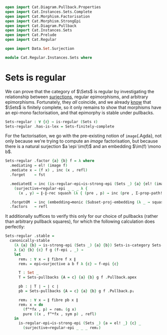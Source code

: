 ```agda
open import Cat.Diagram.Pullback.Properties
open import Cat.Instances.Sets.Complete
open import Cat.Morphism.Factorisation
open import Cat.Morphism.StrongEpi
open import Cat.Diagram.Pullback
open import Cat.Instances.Sets
open import Cat.Prelude
open import Cat.Regular

open import Data.Set.Surjection

module Cat.Regular.Instances.Sets where
```

# Sets is regular

<!--
```agda
open Factorisation
open is-regular
```
-->

We can prove that the category of $\Sets$ is regular by investigating
the relationship between [surjections], regular epimorphisms, and
arbitrary epimorphisms. Fortunately, they _all_ coincide, and we already
[know] that $\Sets$ is finitely complete, so it only remains to show
that morphisms have an epi-mono factorisation, and that epimorphy is
stable under pullbacks.

[surjections]: Data.Set.Surjection.html#surjections-are-epic
[know]: Cat.Instances.Sets.Complete.html#finite-set-limits

```agda
Sets-regular : ∀ {ℓ} → is-regular (Sets ℓ)
Sets-regular .has-is-lex = Sets-finitely-complete
```

For the factorisation, we go with the pre-existing notion of
`image`{.Agda}, not only because we're trying to compute an _image_
factorisation, but because there is a natural surjection $a \epi \im(f)$
and an embedding $\im(f) \mono b$.

```agda
Sets-regular .factor {a} {b} f = λ where
  .mediating → el! (image f)
  .mediate x → (f x) , inc (x , refl)
  .forget    → fst

  .mediate∈E → inc (is-regular-epi→is-strong-epi (Sets _) {a} {el! (image f)} _
    (surjective→regular-epi _ _ _ λ {
      (x , y) → ∥-∥-rec squash (λ { (pre , p) → inc (pre , Σ-prop-path! p) }) y }))

  .forget∈M  → inc (embedding→monic (Subset-proj-embedding (λ _ → squash)))
  .factors   → refl
```

It additionally suffices to verify this only for our choice of pullbacks
(rather than arbitrary pullback squares), for which the following
calculation does perfectly:

```agda
Sets-regular .stable =
  canonically-stable
    (λ {a} {b} → is-strong-epi (Sets _) {a} {b}) Sets-is-category Sets-pullbacks
    λ {a} {b} {c} f g (f-epi , _) →
    let
      rem₁ : ∀ x → ∥ fibre f x ∥
      rem₁ = epi→surjective a b f λ {c} → f-epi {c}

      T : Set _
      T = Sets-pullbacks {A = c} {a} {b} g f .Pullback.apex

      pb : ∣ T ∣ → ∣ c ∣
      pb = Sets-pullbacks {A = c} {a} {b} g f .Pullback.p₁

      rem₂ : ∀ x → ∥ fibre pb x ∥
      rem₂ x = do
        (f^*fx , p) ← rem₁ (g x)
        pure ((x , f^*fx , sym p) , refl)
    in
      is-regular-epi→is-strong-epi (Sets _) {a = el! _} {c} _
        (surjective→regular-epi _ _ _ rem₂)
```
